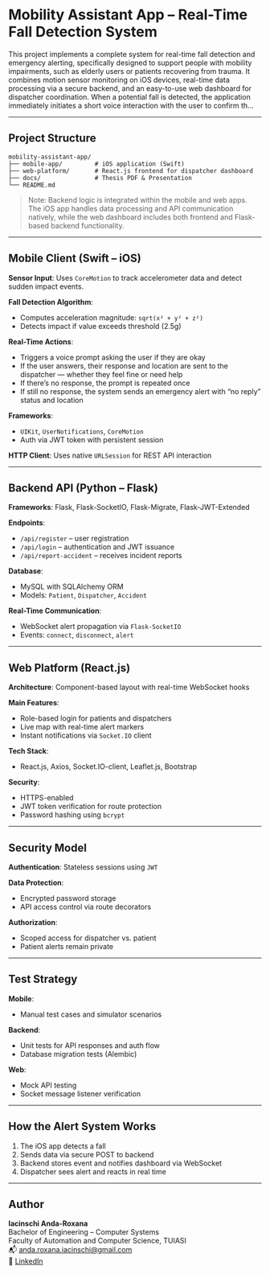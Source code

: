 
#  Mobility Assistant App – Real-Time Fall Detection System

This project implements a complete system for real-time fall detection and emergency alerting, specifically designed to support people with mobility impairments, such as elderly users or patients recovering from trauma. It combines motion sensor monitoring on iOS devices, real-time data processing via a secure backend, and an easy-to-use web dashboard for dispatcher coordination. When a potential fall is detected, the application immediately initiates a short voice interaction with the user to confirm th...

---

##  Project Structure

```
mobility-assistant-app/
├── mobile-app/         # iOS application (Swift)
├── web-platform/       # React.js frontend for dispatcher dashboard
├── docs/               # Thesis PDF & Presentation
└── README.md
```

> Note: Backend logic is integrated within the mobile and web apps. The iOS app handles data processing and API communication natively, while the web dashboard includes both frontend and Flask-based backend functionality.

---

##  Mobile Client (Swift – iOS)

**Sensor Input**: Uses `CoreMotion` to track accelerometer data and detect sudden impact events.

**Fall Detection Algorithm**:
- Computes acceleration magnitude: `sqrt(x² + y² + z²)`
- Detects impact if value exceeds threshold (2.5g)

**Real-Time Actions**:
- Triggers a voice prompt asking the user if they are okay
- If the user answers, their response and location are sent to the dispatcher — whether they feel fine or need help
- If there’s no response, the prompt is repeated once
- If still no response, the system sends an emergency alert with “no reply” status and location

**Frameworks**:
- `UIKit`, `UserNotifications`, `CoreMotion`
- Auth via JWT token with persistent session

**HTTP Client**: Uses native `URLSession` for REST API interaction

---

##  Backend API (Python – Flask)

**Frameworks**: Flask, Flask-SocketIO, Flask-Migrate, Flask-JWT-Extended

**Endpoints**:
- `/api/register` – user registration
- `/api/login` – authentication and JWT issuance
- `/api/report-accident` – receives incident reports

**Database**:
- MySQL with SQLAlchemy ORM
- Models: `Patient`, `Dispatcher`, `Accident`

**Real-Time Communication**:
- WebSocket alert propagation via `Flask-SocketIO`
- Events: `connect`, `disconnect`, `alert`

---

##  Web Platform (React.js)

**Architecture**: Component-based layout with real-time WebSocket hooks

**Main Features**:
- Role-based login for patients and dispatchers
- Live map with real-time alert markers
- Instant notifications via `Socket.IO` client

**Tech Stack**:
- React.js, Axios, Socket.IO-client, Leaflet.js, Bootstrap

**Security**:
- HTTPS-enabled
- JWT token verification for route protection
- Password hashing using `bcrypt`

---

##  Security Model

**Authentication**: Stateless sessions using `JWT`

**Data Protection**:
- Encrypted password storage
- API access control via route decorators

**Authorization**:
- Scoped access for dispatcher vs. patient
- Patient alerts remain private

---

##  Test Strategy

**Mobile**:
- Manual test cases and simulator scenarios

**Backend**:
- Unit tests for API responses and auth flow
- Database migration tests (Alembic)

**Web**:
- Mock API testing
- Socket message listener verification

---

##  How the Alert System Works

1. The iOS app detects a fall
2. Sends data via secure POST to backend
3. Backend stores event and notifies dashboard via WebSocket
4. Dispatcher sees alert and reacts in real time

---

##  Author

**Iacinschi Anda-Roxana**  
Bachelor of Engineering – Computer Systems  
Faculty of Automation and Computer Science, TUIASI  
📬 anda.roxana.iacinschi@gmail.com  
🔗 [LinkedIn](https://www.linkedin.com/in/anda-roxana-iacinschi-2ab6b426a/)

